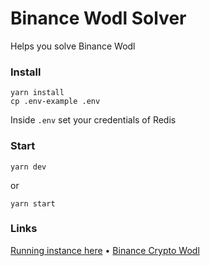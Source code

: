 # Binance Wodl Solver
Helps you solve Binance Wodl

### Install
```
yarn install
cp .env-example .env
```
Inside `.env` set your credentials of Redis

### Start
```
yarn dev
```
or
```
yarn start
```

### Links
[Running instance here](https://binance-wodl-solver-production.up.railway.app/) • [Binance Crypto Wodl](https://www.binance.com/en/activity/wodl/G797721298631790593)
